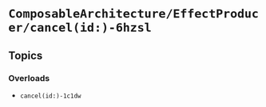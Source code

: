# ``ComposableArchitecture/EffectProducer/cancel(id:)-6hzsl``

## Topics

### Overloads

- ``cancel(id:)-1c1dw``
